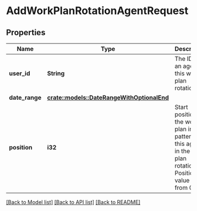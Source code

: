 # AddWorkPlanRotationAgentRequest

## Properties

Name | Type | Description | Notes
------------ | ------------- | ------------- | -------------
**user_id** | **String** | The ID of an agent in this work plan rotation | 
**date_range** | [**crate::models::DateRangeWithOptionalEnd**](DateRangeWithOptionalEnd.md) |  | 
**position** | **i32** | Start position of the work plan in the pattern for this agent in the work plan rotation. Position value starts from 0 | 

[[Back to Model list]](../README.md#documentation-for-models) [[Back to API list]](../README.md#documentation-for-api-endpoints) [[Back to README]](../README.md)


